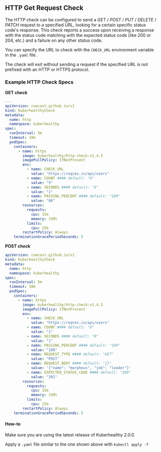 ## HTTP Get Request Check

The HTTP check can be configured to send a _GET_ / _POST_ / _PUT_ / _DELETE_ / _PATCH_ request to a specified URL, looking for a certain specific status code's response. This check reports a success upon receiving a response with the status code matching with the expected status code (like 200 or 204, etc.) and a failure on any other status code.

You can specify the URL to check with the `CHECK_URL` environment variable in the `.yaml` file.

The check will exit without sending a request if the specified URL is not prefixed with an HTTP or HTTPS protocol.

### Example HTTP Check Specs

**GET check**

```yaml
---
apiVersion: comcast.github.io/v1
kind: KuberhealthyCheck
metadata:
  name: http
  namespace: kuberhealthy
spec:
  runInterval: 5m
  timeout: 10m
  podSpec:
    containers:
      - name: https
        image: kuberhealthy/http-check:v1.4.3
        imagePullPolicy: IfNotPresent
        env:
          - name: CHECK_URL
            value: "https://reqres.in/api/users"
          - name: COUNT #### default: "0"
            value: "5"
          - name: SECONDS #### default: "0"
            value: "1"
          - name: PASSING_PERCENT #### default: "100"
            value: "80"
        resources:
          requests:
            cpu: 15m
            memory: 15Mi
          limits:
            cpu: 25m
        restartPolicy: Always
    terminationGracePeriodSeconds: 5
```

**POST check**

```yaml
apiVersion: comcast.github.io/v1
kind: KuberhealthyCheck
metadata:
  name: http
  namespace: kuberhealthy
spec:
  runInterval: 5m
  timeout: 10m
  podSpec:
    containers:
      - name: https
        image: kuberhealthy/http-check:v1.4.3
        imagePullPolicy: IfNotPresent
        env:
          - name: CHECK_URL
            value: "https://reqres.in/api/users"
          - name: COUNT #### default: "0"
            value: "1"
          - name: SECONDS #### default: "0"
            value: "1"
          - name: PASSING_PERCENT #### default: "100"
            value: "100"
          - name: REQUEST_TYPE #### default: "GET"
            value: "POST"
          - name: REQUEST_BODY #### default: "{}"
            value: '{"name": "morpheus", "job": "leader"}'
          - name: EXPECTED_STATUS_CODE #### default: "200"
            value: "201"
        resources:
          requests:
            cpu: 15m
            memory: 15Mi
          limits:
            cpu: 25m
        restartPolicy: Always
    terminationGracePeriodSeconds: 5
```

#### How-to

Make sure you are using the latest release of Kuberhealthy 2.0.0.

Apply a `.yaml` file similar to the one shown above with `kubectl apply -f`
